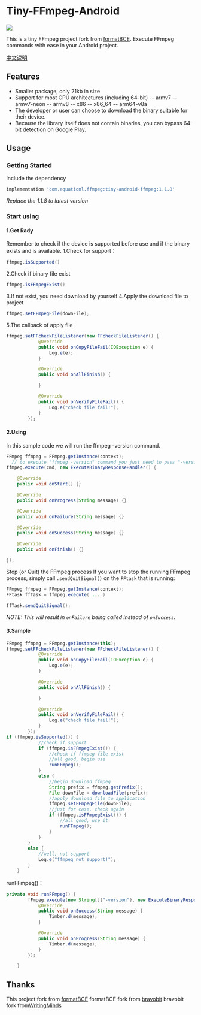 # Tiny-FFmpeg-Android
![](https://api.bintray.com/packages/likehide/maven/tiny-android-ffmpeg/images/download.svg)

This is a tiny FFmpeg project fork from  [formatBCE](https://github.com/formatBCE/FFmpeg-Android).
Execute FFmpeg commands with ease in your Android project.

[中文说明](./README_ZH.md)

## Features
- Smaller package, only 21kb in size
- Support for most CPU architectures (including 64-bit)
-- armv7
-- armv7-neon
-- armv8
-- x86
-- x86_64
-- arm64-v8a
- The developer or user can choose to download the binary suitable for their device.
- Because the library itself does not contain binaries, you can bypass 64-bit detection on Google Play.

## Usage
### Getting Started
Include the dependency
```gradle 
implementation 'com.equationl.ffmpeg:tiny-android-ffmpeg:1.1.8'
 ```
_Replace the 1.1.8 to latest version_
### Start using
#### 1.Get Rady

Remember to check if the device is supported before use and if the binary exists and is available.
1.Check for support：
```java 
ffmpeg.isSupported()
``` 
2.Check if binary file exist
```java 
ffmpeg.isFFmpegExist()
``` 
3.If not exist, you need download by yourself
4.Apply the download file to project
```java 
ffmpeg.setFFmpegFile(downFile);
``` 
5.The callback of apply file
```java 
ffmpeg.setFFcheckFileListener(new FFcheckFileListener() {
            @Override
            public void onCopyFileFail(IOException e) {
                Log.e(e);
            }

            @Override
            public void onAllFinish() {

            }

            @Override
            public void onVerifyFileFail() {
                Log.e("check file fail!");
            }
        });
``` 

#### 2.Using
In this sample code we will run the ffmpeg -version command.
```java
FFmpeg ffmpeg = FFmpeg.getInstance(context);
  // to execute "ffmpeg -version" command you just need to pass "-version"
ffmpeg.execute(cmd, new ExecuteBinaryResponseHandler() {

    @Override
    public void onStart() {}

    @Override
    public void onProgress(String message) {}

    @Override
    public void onFailure(String message) {}

    @Override
    public void onSuccess(String message) {}

    @Override
    public void onFinish() {}

});
```

Stop (or Quit) the FFmpeg process
If you want to stop the running FFmpeg process, simply call `.sendQuitSignal()` on the `FFtask` that is running:

```java
FFmpeg ffmpeg = FFmpeg.getInstance(context);
FFtask ffTask = ffmpeg.execute( ... )

ffTask.sendQuitSignal();
```

_NOTE: This will result in `onFailure` being called instead of `onSuccess`._



#### 3.Sample
```java 
FFmpeg ffmpeg = FFmpeg.getInstance(this);
ffmpeg.setFFcheckFileListener(new FFcheckFileListener() {
            @Override
            public void onCopyFileFail(IOException e) {
                Log.e(e);
            }

            @Override
            public void onAllFinish() {

            }

            @Override
            public void onVerifyFileFail() {
                Log.e("check file fail!");
            }
        });
if (ffmpeg.isSupported()) {
            //check if support
            if (ffmpeg.isFFmpegExist()) {
                //check if ffmpeg file exist
                //all good, begin use
                runFFmpeg();
            }
            else {
                //begin download ffmpeg
                String prefix = ffmpeg.getPrefix();
                File downFile = downloadFile(prefix);
                //apply download file to application
                ffmpeg.setFFmpegFile(downFile);
                //just for case, check again
                if (ffmpeg.isFFmpegExist()) {
                    //all good, use it
                    runFFmpeg();
                }
            }
        }
        else {
            //well, not support
            Log.e("ffmpeg not support!");
        }
    }
```
runFFmpeg()：
```java
private void runFFmpeg() {
        fFmpeg.execute(new String[]{"-version"}, new ExecuteBinaryResponseHandler() {
            @Override
            public void onSuccess(String message) {
                Timber.d(message);
            }

            @Override
            public void onProgress(String message) {
                Timber.d(message);
            }
        });

    }
```
## Thanks
This project fork from [formatBCE](https://github.com/formatBCE/FFmpeg-Android)
formatBCE fork from [bravobit](https://github.com/bravobit/FFmpeg-Android)
bravobit fork from[WritingMinds](https://github.com/WritingMinds/ffmpeg-android-java)
